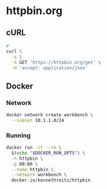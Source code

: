 # httpbin.org

<!--
https://github.com/zobzn/zobzn.com/blob/master/content/posts/curl.md
-->

## cURL

```sh
#
curl \
  -s \
  -X GET 'https://httpbin.org/get' \
  -H 'accept: application/json'
```

## Docker

### Network

```sh
docker network create workbench \
  --subnet 10.1.1.0/24
```

### Running

```sh
docker run -it --rm \
  $(echo "$DOCKER_RUN_OPTS") \
  -h httpbin \
  -p 80:80 \
  --name httpbin \
  --network workbench \
  docker.io/kennethreitz/httpbin
```
